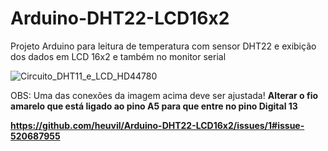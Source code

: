 # Arduino-DHT22-LCD16x2
Projeto Arduino para leitura de temperatura com sensor DHT22 e exibição dos dados em LCD 16x2 e também no monitor serial

![Circuito_DHT11_e_LCD_HD44780](https://user-images.githubusercontent.com/49736834/68554144-33492280-0405-11ea-9db0-1ebd85e0d787.png)

OBS: Uma das conexões da imagem acima deve ser ajustada! <b>
Alterar o fio amarelo que está ligado ao pino A5 para que entre no pino Digital 13

https://github.com/heuvil/Arduino-DHT22-LCD16x2/issues/1#issue-520687955
